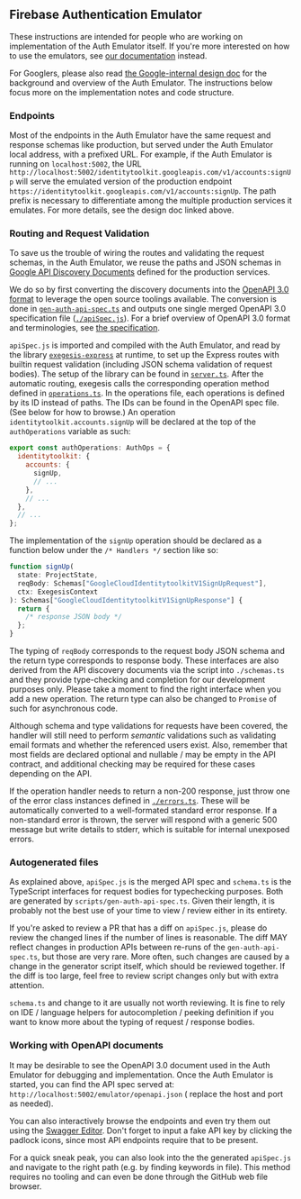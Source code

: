 ## Firebase Authentication Emulator

These instructions are intended for people who are working on implementation of
the Auth Emulator itself. If you're more interested on how to use the emulators,
see [our documentation](https://firebase.google.com/docs/emulator-suite) instead.

For Googlers, please also read [the Google-internal design doc](http://go/firebase-auth-emulator-dd)
for the background and overview of the Auth Emulator. The instructions below
focus more on the implementation notes and code structure.

### Endpoints

Most of the endpoints in the Auth Emulator have the same request and response
schemas like production, but served under the Auth Emulator local address, with
a prefixed URL. For example, if the Auth Emulator is running on `localhost:5002`,
the URL `http://localhost:5002/identitytoolkit.googleapis.com/v1/accounts:signUp`
will serve the emulated version of the production endpoint
`https://identitytoolkit.googleapis.com/v1/accounts:signUp`. The path prefix is
necessary to differentiate among the multiple production services it emulates.
For more details, see the design doc linked above.

### Routing and Request Validation

To save us the trouble of wiring the routes and validating the request schemas,
in the Auth Emulator, we reuse the paths and JSON schemas in
[Google API Discovery Documents](https://cloud.google.com/identity-platform/docs/reference/rest/v1#discovery-document)
defined for the production services.

We do so by first converting the discovery documents into the
[OpenAPI 3.0 format](https://swagger.io/specification/)
to leverage the open source toolings available. The conversion is done in
[`gen-auth-api-spec.ts`](../../../scripts/gen-auth-api-spec.ts) and outputs one
single merged OpenAPI 3.0 specification file ([`./apiSpec.js`](./apiSpec.js)).
For a brief overview of OpenAPI 3.0 format and terminologies, see
[the specification](https://swagger.io/specification/).

`apiSpec.js` is imported and compiled with the Auth Emulator, and read by the
library [`exegesis-express`](https://www.npmjs.com/package/exegesis-express) at
runtime, to set up the Express routes with builtin request validation (including
JSON schema validation of request bodies). The setup of the library can be found
in [`server.ts`](./server.ts). After the automatic routing, exegesis calls the
corresponding operation method defined in [`operations.ts`](./operations.ts).
In the operations file, each operations is defined by its ID instead of paths.
The IDs can be found in the OpenAPI spec file. (See below for how to browse.)
An operation `identitytoolkit.accounts.signUp` will be declared at the top of
the `authOperations` variable as such:

```js
export const authOperations: AuthOps = {
  identitytoolkit: {
    accounts: {
      signUp,
      // ...
    },
    // ...
  },
  // ...
};
```

The implementation of the `signUp` operation should be declared as a function
below under the `/* Handlers */` section like so:

```typescript
function signUp(
  state: ProjectState,
  reqBody: Schemas["GoogleCloudIdentitytoolkitV1SignUpRequest"],
  ctx: ExegesisContext
): Schemas["GoogleCloudIdentitytoolkitV1SignUpResponse"] {
  return {
    /* response JSON body */
  };
}
```

The typing of `reqBody` corresponds to the request body JSON schema and the
return type corresponds to response body. These interfaces are also derived from
the API discovery documents via the script into `./schemas.ts` and they provide
type-checking and completion for our development purposes only. Please take a
moment to find the right interface when you add a new operation. The return type
can also be changed to `Promise` of such for asynchronous code.

Although schema and type validations for requests have been covered, the
handler will still need to perform _semantic_ validations such as validating
email formats and whether the referenced users exist. Also, remember that most
fields are declared optional and nullable / may be empty in the API contract,
and additional checking may be required for these cases depending on the API.

If the operation handler needs to return a non-200 response, just throw one of
the error class instances defined in [`./errors.ts`](./errors.ts). These will be
automatically converted to a well-formated standard error response. If a
non-standard error is thrown, the server will respond with a generic 500 message
but write details to stderr, which is suitable for internal unexposed errors.

### Autogenerated files

As explained above, `apiSpec.js` is the merged API spec and `schema.ts` is the
TypeScript interfaces for request bodies for typechecking purposes. Both are
generated by `scripts/gen-auth-api-spec.ts`. Given their length, it is probably
not the best use of your time to view / review either in its entirety.

If you're asked to review a PR that has a diff on `apiSpec.js`, please do review
the changed lines if the number of lines is reasonable. The diff MAY reflect
changes in production APIs between re-runs of the `gen-auth-api-spec.ts`, but
those are very rare. More often, such changes are caused by a change in the
generator script itself, which should be reviewed together. If the diff is too
large, feel free to review script changes only but with extra attention.

`schema.ts` and change to it are usually not worth reviewing. It is fine to
rely on IDE / language helpers for autocompletion / peeking definition if you
want to know more about the typing of request / response bodies.

### Working with OpenAPI documents

It may be desirable to see the OpenAPI 3.0 document used in the Auth Emulator
for debugging and implementation. Once the Auth Emulator is started, you can
find the API spec served at: `http://localhost:5002/emulator/openapi.json` (
replace the host and port as needed).

You can also interactively browse the endpoints and even try them out using the
[Swagger Editor](https://editor.swagger.io/?url=http://localhost:5002/emulator/openapi.json).
Don't forget to input a fake API key by clicking the padlock icons, since most
API endpoints require that to be present.

For a quick sneak peak, you can also look into the the generated `apiSpec.js`
and navigate to the right path (e.g. by finding keywords in file). This method
requires no tooling and can even be done through the GitHub web file browser.
